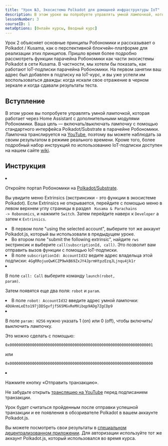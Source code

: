 ```yaml
---
title: "Урок №3, Экосистема Polkadot для домашней инфраструктуры IoT"
description: В этом уроке вы попробуете управлять умной лампочкой, которая работает через Home Assistant с дополнительными модулями Робономики.
lessonNumber: 3
courseID: 1
metaOptions: [Онлайн курсы, Вводный курс]
---
```


<section class="container__reg">

Урок 2 объясняет основные принципы Робономики и рассказывает о Polkadot / Kusama, как о перспективной блокчейн-платформе для реализации этих принципов. Пришло время более подробно рассмотреть функции парачейна Робономики как части экосистемы Polkadot в сети Kusama. В частности, мы хотели бы показать, как работают IoT-подписки парачейна Робономики. На первом занятии ваш адрес был добавлен в подписку на IoT-курс, и вы уже успели им воспользоваться дважды: когда искали свое отражение в черном зеркале и когда сдавали результаты теста.

</section>

<section class="container__reg">

## Вступление

В этом уроке вы попробуете управлять умной лампочкой, которая работает через Home Assistant с дополнительными модулями Робономики. Ваша цель — включать/выключать лампочку с помощью стандартного интерфейса Polkadot/Substrate в парачейне Робономики. Лампочка транслируется на [YouTube](https://www.youtube.com/channel/UCkemsNJWaCmvF1Oi50C-hAg/live), поэтому вы можете наблюдать за своим результатом в режиме реального времени. Кроме того, более подробный набор инструкций по использованию IoT-подписки доступен на нашем сайте [wiki](https://wiki.robonomics.network/docs/subscription-launch/).

</section>

<section class="container__reg">

## Инструкция

<List type="numbers">

<li>

Откройте портал Робономики на [Polkadot/Substrate](https://polkadot.js.org/apps/?rpc=wss%3A%2F%2Fkusama.rpc.robonomics.network%2F#/extrinsics).

Вы увидите меню Extrinsics (экстринсики - это функции в экосистеме Polkadot). Если Extrinsics не открывается, перейдите с помощью меню в левом верхнем углу страницы в раздел <code> Kusama & Parachains -> Robonomics</code>, и нажмите <code>Switch</code>. Затем перейдите наверх к <code>Developer</code> а затем к <code>Extrinsics</code>.


</li>

<li>
В первом поле "using the selected account", выберите тот же аккаунт Polkadot.js, который вы использовали в предыдущем уроке.
</li>

<li>
Во втором поле "submit the following extrinsic", найдите <code>rws</code> экстринсик и выберите <code>call(subscriptionId, call)</code>. Это позволит вам отправить вызов функции с помощью IoT-подписки.
</li>

<li>
В поле <code>subscriptionId: AccountId32</code> ведите адрес владельца этой подписки: <code>4GgRRojuoQwKCZP9wkB69ZxJY4JprmHtpzEzqJLjnqu4jk1r</code>
</li>

<li>

В поле <code>call: Call</code> выберите команду <code>launch(robot, param)</code>.

Затем появятся еще два поля: <code>robot</code> и <code>param</code>.

</li>

<li>
В поле <code>robot: AccountId32</code> введите адрес умной лампочки: <code>4DUAnmLeEto197jDDSgvfjfS65MGvReMXibqp9ADg7ZgCDp9</code>
</li>

<li>

В поле <code>param: H256</code> нужно указать 1 (on) или 0 (off), чтобы включить/выключить лампочку.

Это можно сделать с помощью:

<code>0x0000000000000000000000000000000000000000000000000000000000000001</code>

или

<code>0x0000000000000000000000000000000000000000000000000000000000000000</code>

</li>

<li>

Нажмите кнопку «Отправить транзакцию».

Не забудьте открыть [трансляцию на YouTube](https://www.youtube.com/channel/UCkemsNJWaCmvF1Oi50C-hAg/live) перед подписанием транзакции.

</li>


</List>
</section>

<Result>

Урок будет считаться пройденным после отправки успешной транзакции и ее появления в обозривателе Polkadot в вашем аккаунте Polkadot.js.

Вы можете посмотреть свои результаты в [специальном децентрализованном приложении](https://lk.robonomics.academy/). Для авторизации используйте тот же аккаунт Polkadot.js, который использовался во время курса.

</Result>
